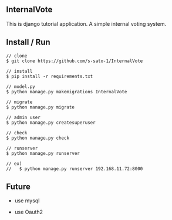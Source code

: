 
## InternalVote

This is django tutorial application.
A simple internal voting system.

## Install / Run

```
// clone
$ git clone https://github.com/s-sato-1/InternalVote

// install
$ pip install -r requirements.txt

// model.py
$ python manage.py makemigrations InternalVote

// migrate
$ python manage.py migrate

// admin user
$ python manage.py createsuperuser

// check
$ python manage.py check

// runserver
$ python manage.py runserver

// ex)
//   $ python manage.py runserver 192.168.11.72:8000

```

## Future

+ use mysql

+ use Oauth2


